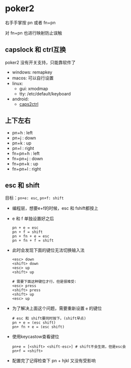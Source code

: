 # poker2

右手手掌按 pn 或者 fn+pn

对 fn+pn 也进行映射防止误触

## capslock 和 ctrl互换

poker2 没有开关支持，只能靠软件了

- windows: remapkey
- macos: 可以自行设置
- linux:
  - gui: xmodmap
  - tty: /etc/default/keyboard
- android:
  - [caps2ctrl](https://github.com/shiftrot/caps2ctrl)

## 上下左右

- pn+h    : left
- pn+j    : down
- pn+k    : up
- pn+l    : right
- fn+pn+h : left
- fn+pn+j : down
- fn+pn+k : up
- fn+pn+l : right

## esc 和 shift

目标：`pn+e: esc`, `pn+f: shift`

- 编程层，想要e+f的时候，esc 和 fshift都按上
- e 和 f 单独设置好之后

  ```
  pn + e = esc
  pn + f = shift
  pn + fn + e = esc
  pn + fn + f = shift
  ```
- 此时会发现下面的键位无法切换输入法

  ```
  <esc> down
  <shift> down
  <esc> up
  <shift> up

  # 需要下面这种键位才行，但是很难受:
  <esc> press
  <shift> press
  <shift> up
  <esc> up
  ```
- 为了解决上面这个问题，需要重新设置 `e` 的键位

  ```
  # esc 和 shift要同时按下。(shift早点)
  pn + e = (esc shift)
  pn+ fn + e = (esc shift)
  ```
- 使用keycastow查看键位

  ```
  pn+e = [<shift> <shift-esc>] # shift不会生效，但是esc会
  pn+f = <shift>
  ```
- 配置完了记得检查下 pn + hjkl 又没有受影响


